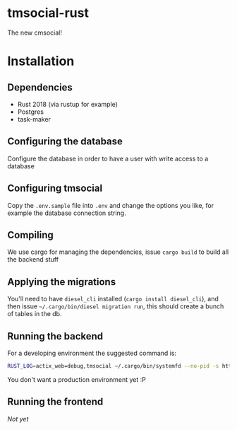 # tmsocial-rust
The new cmsocial!

# Installation

## Dependencies

- Rust 2018 (via rustup for example)
- Postgres
- task-maker

## Configuring the database

Configure the database in order to have a user with write access to a database

## Configuring tmsocial

Copy the `.env.sample` file into `.env` and change the options you like, for
example the database connection string.

## Compiling

We use cargo for managing the dependencies, issue `cargo build` to build all the
backend stuff

## Applying the migrations

You'll need to have `diesel_cli` installed (`cargo install diesel_cli`), and
then issue `~/.cargo/bin/diesel migration run`, this should create a bunch of
tables in the db.

## Running the backend

For a developing environment the suggested command is:
```bash
RUST_LOG=actix_web=debug,tmsocial ~/.cargo/bin/systemfd --no-pid -s http::8083 -- cargo watch -x 'run --bin tmsocial'
```

You don't want a production environment yet :P

## Running the frontend

_Not yet_ 
